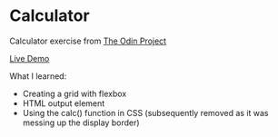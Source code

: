 # Calculator
Calculator exercise from [The Odin Project](https://www.theodinproject.com/lessons/foundations-calculator)

[Live Demo](https://lisas7.github.io/TOP-Calculator/)

What I learned:
* Creating a grid with flexbox
* HTML output element
* Using the calc() function in CSS (subsequently removed as it was messing up the display border)